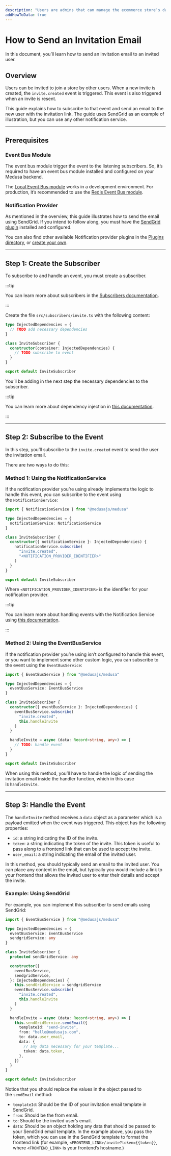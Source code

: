 ```yaml
---
description: "Users are admins that can manage the ecommerce store’s data and operations. Learn about the available features and guides."
addHowToData: true
---
```


# How to Send an Invitation Email

In this document, you’ll learn how to send an invitation email to an invited user.

## Overview

Users can be invited to join a store by other users. When a new invite is created, the `invite.created` event is triggered. This event is also triggered when an invite is resent.

This guide explains how to subscribe to that event and send an email to the new user with the invitation link. The guide uses SendGrid as an example of illustration, but you can use any other notification service.

---

## Prerequisites

### Event Bus Module

The event bus module trigger the event to the listening subscribers. So, it’s required to have an event bus module installed and configured on your Medusa backend.

The [Local Event Bus module](../../../development/events/modules/local.md) works in a development environment. For production, it’s recommended to use the [Redis Event Bus module](../../../development/events/modules/redis.md).

### Notification Provider

As mentioned in the overview, this guide illustrates how to send the email using SendGrid. If you intend to follow along, you must have the [SendGrid plugin](../../../plugins/notifications/sendgrid.mdx) installed and configured.

You can also find other available Notification provider plugins in the [Plugins directory](https://medusajs.com/plugins/), or [create your own](../../../development/notification/create-notification-provider.md).

---

## Step 1: Create the Subscriber

To subscribe to and handle an event, you must create a subscriber.

:::tip

You can learn more about subscribers in the [Subscribers documentation](../../../development/events/subscribers.mdx).

:::

Create the file `src/subscribers/invite.ts` with the following content:

```ts title=src/subscribers/invite.ts
type InjectedDependencies = {
  // TODO add necessary dependencies
}

class InviteSubscriber {
  constructor(container: InjectedDependencies) {
    // TODO subscribe to event
  }
}

export default InviteSubscriber
```

You’ll be adding in the next step the necessary dependencies to the subscriber.

:::tip

You can learn more about dependency injection in [this documentation](../../../development/fundamentals/dependency-injection.md).

:::

---

## Step 2: Subscribe to the Event

In this step, you’ll subscribe to the `invite.created` event to send the user the invitation email.

There are two ways to do this:

### Method 1: Using the NotificationService

If the notification provider you’re using already implements the logic to handle this event, you can subscribe to the event using the `NotificationService`:

```ts title=src/subscribers/invite.ts
import { NotificationService } from "@medusajs/medusa"

type InjectedDependencies = {
  notificationService: NotificationService
}

class InviteSubscriber {
  constructor({ notificationService }: InjectedDependencies) {
    notificationService.subscribe(
      "invite.created", 
      "<NOTIFICATION_PROVIDER_IDENTIFIER>"
    )
  }
}

export default InviteSubscriber
```

Where `<NOTIFICATION_PROVIDER_IDENTIFIER>` is the identifier for your notification provider.

:::tip

You can learn more about handling events with the Notification Service using [this documentation](../../../development/notification/create-notification-provider.md).

:::

### Method 2: Using the EventBusService

If the notification provider you’re using isn’t configured to handle this event, or you want to implement some other custom logic, you can subscribe to the event using the `EventBusService`:

```ts title=src/subscribers/invite.ts
import { EventBusService } from "@medusajs/medusa"

type InjectedDependencies = {
  eventBusService: EventBusService
}

class InviteSubscriber {
  constructor({ eventBusService }: InjectedDependencies) {
    eventBusService.subscribe(
      "invite.created", 
      this.handleInvite
    )
  }

  handleInvite = async (data: Record<string, any>) => {
    // TODO: handle event
  }
}

export default InviteSubscriber
```

When using this method, you’ll have to handle the logic of sending the invitation email inside the handler function, which in this case is `handleInvite`.

---

## Step 3: Handle the Event

The `handleInvite` method receives a `data` object as a parameter which is a payload emitted when the event was triggered. This object has the following properties:

- `id`: a string indicating the ID of the invite.
- `token`: a string indicating the token of the invite. This token is useful to pass along to a frontend link that can be used to accept the invite.
- `user_email`: a string indicating the email of the invited user.

In this method, you should typically send an email to the invited user. You can place any content in the email, but typically you would include a link to your frontend that allows the invited user to enter their details and accept the invite.

### Example: Using SendGrid

For example, you can implement this subscriber to send emails using SendGrid:

```ts title=src/subscribers/invite.ts
import { EventBusService } from "@medusajs/medusa"

type InjectedDependencies = {
  eventBusService: EventBusService
  sendgridService: any
}

class InviteSubscriber {
  protected sendGridService: any

  constructor({ 
    eventBusService,
    sendgridService, 
  }: InjectedDependencies) {
    this.sendGridService = sendgridService
    eventBusService.subscribe(
      "invite.created", 
      this.handleInvite
    )
  }

  handleInvite = async (data: Record<string, any>) => {
    this.sendGridService.sendEmail({
      templateId: "send-invite",
      from: "hello@medusajs.com",
      to: data.user_email,
      data: {
        // any data necessary for your template...
        token: data.token,
      },
    })
  }
}

export default InviteSubscriber
```

Notice that you should replace the values in the object passed to the `sendEmail` method:

- `templateId`: Should be the ID of your invitation email template in SendGrid.
- `from`: Should be the from email.
- `to`: Should be the invited user’s email.
- `data`: Should be an object holding any data that should be passed to your SendGrid email template. In the example above, you pass the token, which you can use in the SendGrid template to format the frontend link (for example, `<FRONTEND_LINK>/invite?token={{token}}`, where `<FRONTEND_LINK>` is your frontend’s hostname.)
